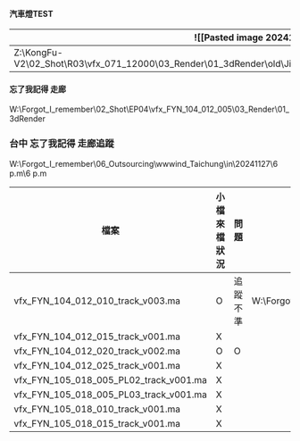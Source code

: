 
#### 汽車燈TEST

| ![[Pasted image 20241204114254.png]]                                                                                     |     |
| ------------------------------------------------------------------------------------------------------------------------ | --- |
| Z:\KongFu-V2\02_Shot\R03\vfx_071_12000\03_Render\01_3dRender\old\Jiewen_test\Precomp\vfx_071_12000_Precomp_test_v003.mov |     |


#### 忘了我記得 走廊
W:\Forgot_I_remember\02_Shot\EP04\vfx_FYN_104_012_005\03_Render\01_3dRender


### 台中 忘了我記得 走廊追蹤
W:\Forgot_I_remember\06_Outsourcing\wwwind_Taichung\in\20241127\6 p.m\6 p.m


| 檔案                                     | 小檔來檔狀況 | 問題   | 路徑                                                                                                                             |
| -------------------------------------- | ------ | ---- | ------------------------------------------------------------------------------------------------------------------------------ |
| vfx_FYN_104_012_010_track_v003.ma      | O      | 追蹤不準 | W:\Forgot_I_remember\02_Shot\EP04\vfx_FYN_104_012_010\01_3D\Track\03_Check\241204\vfx_FYN_104_012_010_Track_Incorrect_v002.mov |
| vfx_FYN_104_012_015_track_v001.ma      | X      |      |                                                                                                                                |
| vfx_FYN_104_012_020_track_v002.ma      | O      | O    |                                                                                                                                |
| vfx_FYN_104_012_025_track_v001.ma      | X      |      |                                                                                                                                |
| vfx_FYN_105_018_005_PL02_track_v001.ma | X      |      |                                                                                                                                |
| vfx_FYN_105_018_005_PL03_track_v001.ma | X      |      |                                                                                                                                |
| vfx_FYN_105_018_010_track_v001.ma      | X      |      |                                                                                                                                |
| vfx_FYN_105_018_015_track_v001.ma      | X      |      |                                                                                                                                |

